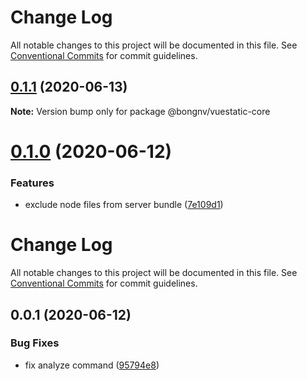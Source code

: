 # Change Log

All notable changes to this project will be documented in this file.
See [Conventional Commits](https://conventionalcommits.org) for commit guidelines.

## [0.1.1](https://github.com/bongnv/vuestatic/compare/@bongnv/vuestatic-core@0.1.0...@bongnv/vuestatic-core@0.1.1) (2020-06-13)

**Note:** Version bump only for package @bongnv/vuestatic-core





<a name="0.1.0"></a>
# [0.1.0](https://github.com/bongnv/vuestatic/compare/@bongnv/vuestatic-core@0.0.1...@bongnv/vuestatic-core@0.1.0) (2020-06-12)


### Features

* exclude node files from server bundle ([7e109d1](https://github.com/bongnv/vuestatic/commit/7e109d1))




# Change Log

All notable changes to this project will be documented in this file.
See [Conventional Commits](https://conventionalcommits.org) for commit guidelines.

## 0.0.1 (2020-06-12)


### Bug Fixes

* fix analyze command ([95794e8](https://github.com/bongnv/vuestatic/commit/95794e823b5251cf4986df39398f129b199f40cc))
